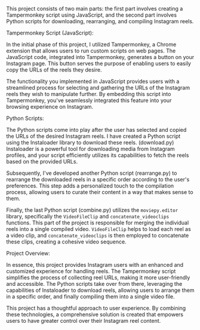 This project consists of two main parts: the first part involves creating a Tampermonkey script using JavaScript, and the second part involves Python scripts for downloading, rearranging, and compiling Instagram reels.

Tampermonkey Script (JavaScript):

In the initial phase of this project, I utilized Tampermonkey, a Chrome extension that allows users to run custom scripts on web pages. 
The JavaScript code, integrated into Tampermonkey, generates a button on your Instagram page. 
This button serves the purpose of enabling users to easily copy the URLs of the reels they desire.

The functionality you implemented in JavaScript provides users with a streamlined process for selecting and gathering the URLs of the Instagram reels they wish to manipulate further. 
By embedding this script into Tampermonkey, you've seamlessly integrated this feature into your browsing experience on Instagram.

Python Scripts:

The Python scripts come into play after the user has selected and copied the URLs of the desired Instagram reels. 
I have created a Python script using the Instaloader library to download these reels. (download.py)
Instaloader is a powerful tool for downloading media from Instagram profiles, and your script efficiently utilizes its capabilities to fetch the reels based on the provided URLs.

Subsequently, I've developed another Python script (rearrange.py) to rearrange the downloaded reels in a specific order according to the user's preferences. This step adds a personalized touch to the compilation process, allowing users to curate their content in a way that makes sense to them.

Finally, the last Python script (combine.py) utilizes the `moviepy.editor` library, specifically the `VideoFileClip` and `concatenate_videoclips` functions. This part of the project is responsible for merging the individual reels into a single compiled video. `VideoFileClip` helps to load each reel as a video clip, and `concatenate_videoclips` is then employed to concatenate these clips, creating a cohesive video sequence.

Project Overview:

In essence, this project provides Instagram users with an enhanced and customized experience for handling reels. 
The Tampermonkey script simplifies the process of collecting reel URLs, making it more user-friendly and accessible. 
The Python scripts take over from there, leveraging the capabilities of Instaloader to download reels, allowing users to arrange them in a specific order, and finally compiling them into a single video file.

This project has a thoughtful approach to user experience. 
By combining these technologies, a comprehensive solution is created that empowers users to have greater control over their Instagram reel content. 
